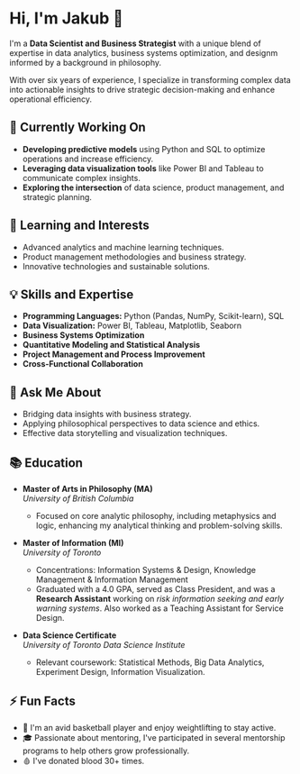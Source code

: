 # Hi, I'm Jakub 🦧
I'm a **Data Scientist and Business Strategist** with a unique blend of expertise in data analytics, business systems optimization, and designm informed by a background in philosophy. 

With over six years of experience, I specialize in transforming complex data into actionable insights to drive strategic decision-making and enhance operational efficiency.

## 🔭 Currently Working On

- **Developing predictive models** using Python and SQL to optimize operations and increase efficiency.
- **Leveraging data visualization tools** like Power BI and Tableau to communicate complex insights.
- **Exploring the intersection** of data science, product management, and strategic planning.

## 🌱 Learning and Interests

- Advanced analytics and machine learning techniques.
- Product management methodologies and business strategy.
- Innovative technologies and sustainable solutions.

## 💡 Skills and Expertise

- **Programming Languages:** Python (Pandas, NumPy, Scikit-learn), SQL
- **Data Visualization:** Power BI, Tableau, Matplotlib, Seaborn
- **Business Systems Optimization**
- **Quantitative Modeling and Statistical Analysis**
- **Project Management and Process Improvement**
- **Cross-Functional Collaboration**

## 💬 Ask Me About

- Bridging data insights with business strategy.
- Applying philosophical perspectives to data science and ethics.
- Effective data storytelling and visualization techniques.

## 📚 Education

- **Master of Arts in Philosophy (MA)**  
  *University of British Columbia*  
  - Focused on core analytic philosophy, including metaphysics and logic, enhancing my analytical thinking and problem-solving skills.

- **Master of Information (MI)**  
  *University of Toronto*  
  - Concentrations: Information Systems & Design, Knowledge Management & Information Management  
  - Graduated with a 4.0 GPA, served as Class President, and was a **Research Assistant** working on *risk information seeking and early warning systems*. Also worked as a Teaching Assistant for Service Design.

- **Data Science Certificate**  
  *University of Toronto Data Science Institute*  
  - Relevant coursework: Statistical Methods, Big Data Analytics, Experiment Design, Information Visualization.

## ⚡ Fun Facts

- 🏀 I'm an avid basketball player and enjoy weightlifting to stay active.
- 🎓 Passionate about mentoring, I've participated in several mentorship programs to help others grow professionally.
- 🩸 I've donated blood 30+ times.
<!--
**jakub-stach/jakub-stach** is a ✨ _special_ ✨ repository because its `README.md` (this file) appears on your GitHub profile.

Here are some ideas to get you started:

- 🔭 I’m currently working on ...
- 🌱 I’m currently learning ...
- 👯 I’m looking to collaborate on ...
- 🤔 I’m looking for help with ...
- 💬 Ask me about ...
- 📫 How to reach me: ...
- 😄 Pronouns: ...
- ⚡ Fun fact: ...
-->
